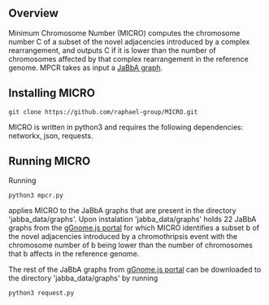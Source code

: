 ## Overview

Minimum Chromosome Number (MICRO) computes the chromosome number C of a subset of the novel adjacencies introduced by a complex rearrangement, and outputs C if it is lower than the number of chromosomes affected by that complex rearrangement in the reference genome. MPCR takes as input a [JaBbA graph](https://www.sciencedirect.com/science/article/pii/S0092867420309971?via%3Dihub).

## Installing MICRO

```
git clone https://github.com/raphael-group/MICRO.git
```
MICRO is written in python3 and requires the following dependencies: networkx, json, requests.

## Running MICRO

Running
```
python3 mpcr.py 
```
applies MICRO to the JaBbA graphs that are present in the directory 'jabba_data/graphs'. Upon instalation 'jabba_data/graphs' holds 22 JaBbA graphs from the [gGnome.js portal](http://mskilab.com/gGraph/) for which MICRO identifies a subset b of the novel adjacencies introduced by a chromothripsis event with the chromosome number of b being lower than the number of chromosomes that b affects in the reference genome. 

The rest of the JaBbA graphs from [gGnome.js portal](http://mskilab.com/gGraph/) can be downloaded to the directory 'jabba_data/graphs' by running  

```
python3 request.py 

```





